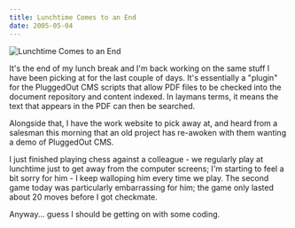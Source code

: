 ```yaml
---
title: Lunchtime Comes to an End
date: 2005-05-04
---
```


![Lunchtime Comes to an End](https://source.unsplash.com/gp8BLyaTaA0/1600x900)

It's the end of my lunch break and I'm back working on the same stuff I have been picking at for the last couple of days. It's essentially a "plugin" for the PluggedOut CMS scripts that allow PDF files to be checked into the document repository and content indexed. In laymans terms, it means the text that appears in the PDF can then be searched.

Alongside that, I have the work website to pick away at, and heard from a salesman this morning that an old project has re-awoken with them wanting a demo of PluggedOut CMS.

I just finished playing chess against a colleague - we regularly play at lunchtime just to get away from the computer screens; I'm starting to feel a bit sorry for him - I keep walloping him every time we play. The second game today was particularly embarrassing for him; the game only lasted about 20 moves before I got checkmate.

Anyway... guess I should be getting on with some coding.